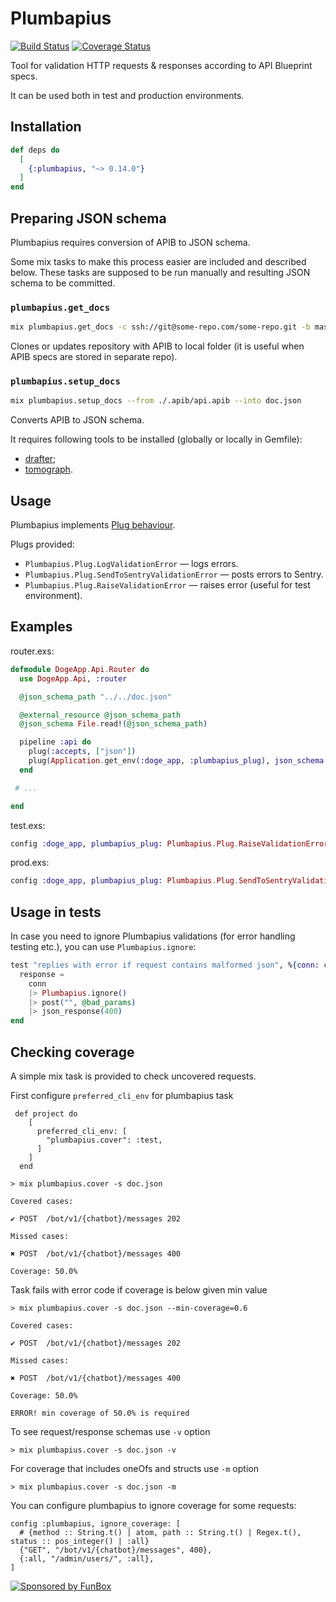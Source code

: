 # Plumbapius

[![Build Status](https://travis-ci.org/funbox/plumbapius.svg?branch=master)](https://travis-ci.org/funbox/plumbapius)
[![Coverage Status](https://coveralls.io/repos/github/funbox/plumbapius/badge.svg?branch=master)](https://coveralls.io/github/funbox/plumbapius?branch=master)

Tool for validation HTTP requests & responses according to API Blueprint specs.

It can be used both in test and production environments.

## Installation

```elixir
def deps do
  [
    {:plumbapius, "~> 0.14.0"}
  ]
end
```

## Preparing JSON schema

Plumbapius requires conversion of APIB to JSON schema.

Some mix tasks to make this process easier are included and described below.
These tasks are supposed to be run manually and resulting JSON schema to be committed.

### `plumbapius.get_docs`

```bash
mix plumbapius.get_docs -c ssh://git@some-repo.com/some-repo.git -b master
```

Clones or updates repository with APIB to local folder (it is useful when APIB specs are stored in separate repo).

### `plumbapius.setup_docs`

```bash
mix plumbapius.setup_docs --from ./.apib/api.apib --into doc.json
```

Converts APIB to JSON schema.

It requires following tools to be installed (globally or locally in Gemfile):

- [drafter](https://github.com/apiaryio/drafter);
- [tomograph](https://github.com/funbox/tomograph).

## Usage

Plumbapius implements [Plug behaviour](https://hexdocs.pm/plug/Plug.html).

Plugs provided:

- `Plumbapius.Plug.LogValidationError` — logs errors.
- `Plumbapius.Plug.SendToSentryValidationError` — posts errors to Sentry.
- `Plumbapius.Plug.RaiseValidationError` — raises error (useful for test environment).

## Examples

router.exs:

```elixir
defmodule DogeApp.Api.Router do
  use DogeApp.Api, :router

  @json_schema_path "../../doc.json"

  @external_resource @json_schema_path
  @json_schema File.read!(@json_schema_path)

  pipeline :api do
    plug(:accepts, ["json"])
    plug(Application.get_env(:doge_app, :plumbapius_plug), json_schema: @json_schema)
  end

 # ...

end
```

test.exs:

```elixir
config :doge_app, plumbapius_plug: Plumbapius.Plug.RaiseValidationError
```

prod.exs:

```elixir
config :doge_app, plumbapius_plug: Plumbapius.Plug.SendToSentryValidationError
```

## Usage in tests

In case you need to ignore Plumbapius validations (for error handling testing etc.), you can use `Plumbapius.ignore`:

```elixir
test "replies with error if request contains malformed json", %{conn: conn} do
  response =
    conn
    |> Plumbapius.ignore()
    |> post("", @bad_params)
    |> json_response(400)
end
```

## Checking coverage

A simple mix task is provided to check uncovered requests.

First configure `preferred_cli_env` for plumbapius task

```
 def project do
    [
      preferred_cli_env: [
        "plumbapius.cover": :test,
      ]
    ]
  end
```

```
> mix plumbapius.cover -s doc.json

Covered cases:

✔ POST  /bot/v1/{chatbot}/messages 202

Missed cases:

✖ POST  /bot/v1/{chatbot}/messages 400

Coverage: 50.0%
```

Task fails with error code if coverage is below given min value

```
> mix plumbapius.cover -s doc.json --min-coverage=0.6

Covered cases:

✔ POST  /bot/v1/{chatbot}/messages 202

Missed cases:

✖ POST  /bot/v1/{chatbot}/messages 400

Coverage: 50.0%

ERROR! min coverage of 50.0% is required
```

To see request/response schemas use `-v` option

```
> mix plumbapius.cover -s doc.json -v
```

For coverage that includes oneOfs and structs use `-m` option

```
> mix plumbapius.cover -s doc.json -m
```

You can configure plumbapius to ignore coverage for some requests:

```
config :plumbapius, ignore_coverage: [
  # {method :: String.t() | atom, path :: String.t() | Regex.t(), status :: pos_integer() | :all}
  {"GET", "/bot/v1/{chatbot}/messages", 400},
  {:all, "/admin/users/", :all},
]
```

[![Sponsored by FunBox](https://funbox.ru/badges/sponsored_by_funbox_centered.svg)](https://funbox.ru)

